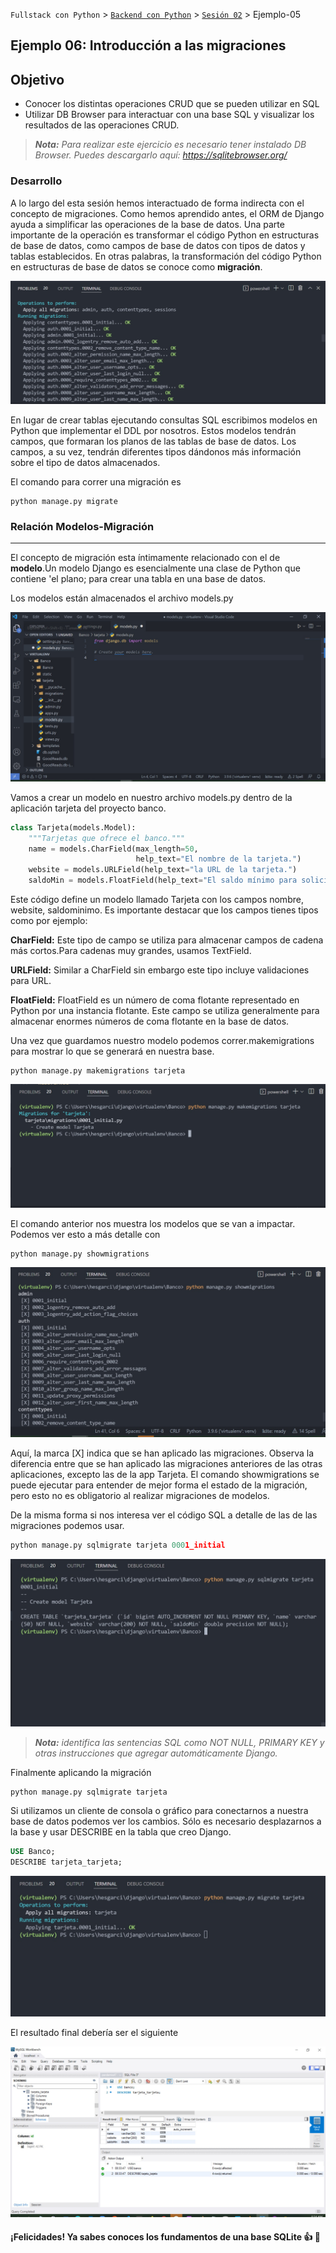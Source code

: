 `Fullstack con Python` > [`Backend con Python`](../../Readme.md) > [`Sesión 02`](../Readme.md) > Ejemplo-05

## Ejemplo 06: Introducción a las migraciones
## Objetivo

- Conocer los distintas operaciones CRUD que se pueden utilizar en SQL
- Utilizar DB Browser para interactuar con una base SQL y visualizar los resultados de las operaciones CRUD.

> *__Nota:__ Para realizar este ejercicio es necesario tener instalado DB Browser. Puedes descargarlo aquí: https://sqlitebrowser.org/*

### Desarrollo

A lo largo del esta sesión hemos interactuado de forma indirecta con el concepto de migraciones. Como hemos aprendido antes, el ORM de Django ayuda a simplificar las operaciones de la base de datos. Una parte importante de la operación es transformar el código Python en estructuras de base de datos, como campos de base de datos con tipos de datos y tablas establecidos. En otras palabras, la transformación del código Python en estructuras de base de datos se conoce como __migración__.

![](img/Ejemplo1_1.jpg)

En lugar de  crear tablas ejecutando consultas SQL escribimos modelos  en Python que implementar el DDL por nosotros. Estos modelos tendrán campos, que formaran los planos de las tablas de base de datos. Los campos, a su vez, tendrán diferentes tipos dándonos más información sobre el tipo de datos almacenados.

El comando para correr una migración es

```console
python manage.py migrate
```


### Relación Modelos-Migración
***
El concepto de migración esta íntimamente relacionado con el de __modelo__.Un modelo Django es esencialmente una clase de Python que contiene 'el plano;  para crear una tabla en una base de datos.

Los modelos están almacenados el archivo models.py

![](img/Ejemplo1_2.jpg)


Vamos a crear un modelo en nuestro archivo models.py dentro de la aplicación tarjeta del proyecto banco.

```python
class Tarjeta(models.Model):
    """Tarjetas que ofrece el banco."""
    name = models.CharField(max_length=50,
                            help_text="El nombre de la tarjeta.")
    website = models.URLField(help_text="la URL de la tarjeta.")
    saldoMin = models.FloatField(help_text="El saldo mínimo para solicitar la tarjeta.")
```
Este código define un modelo llamado Tarjeta con los campos nombre, website, saldominimo. Es importante destacar que los campos tienes tipos como por ejemplo:

__CharField:__ Este tipo de campo se utiliza para almacenar campos de cadena más cortos.Para cadenas muy grandes, usamos TextField.

__URLField:__ Similar a CharField sin embargo este tipo incluye validaciones para URL.

__FloatField:__ FloatField es un número de coma flotante representado en Python por una instancia flotante. Este campo se utiliza generalmente para almacenar enormes números de coma flotante en la base de datos.

Una vez que guardamos nuestro modelo podemos correr.makemigrations para mostrar lo que se generará en nuestra base. 

```console
python manage.py makemigrations tarjeta
```

![](img/Ejemplo1_3.jpg)

El comando anterior nos muestra los modelos que se van a impactar. Podemos ver esto a más detalle con 

```console
python manage.py showmigrations
```

![](img/Ejemplo1_4.jpg)

Aquí, la marca [X] indica que se han aplicado las migraciones. Observa la diferencia entre que se han aplicado las migraciones anteriores de las otras aplicaciones, excepto las de la app Tarjeta. El comando showmigrations se puede ejecutar para entender de mejor forma el estado de la migración, pero esto no es obligatorio al realizar migraciones de modelos.


De la misma forma si nos interesa ver el código SQL a detalle de las de las migraciones podemos usar. 

```python
python manage.py sqlmigrate tarjeta 0001_initial
```

![](img/Ejemplo1_5.jpg)

>*__Nota:__ identifica las sentencias SQL como NOT NULL, PRIMARY KEY y otras instrucciones que agregar automáticamente Django.*

Finalmente aplicando la migración

```console
python manage.py sqlmigrate tarjeta
```

Si utilizamos un cliente de consola o gráfico para conectarnos a nuestra base de datos podemos ver los cambios. Sólo es necesario desplazarnos a la base y usar DESCRIBE en la tabla que creo Django.

```SQL
USE Banco;
DESCRIBE tarjeta_tarjeta;
```

![](img/Ejemplo1_6.jpg)

El resultado final debería ser el siguiente

![](img/Ejemplo1_7.jpg)


#### ¡Felicidades! Ya sabes conoces los fundamentos de una base SQLite :+1: :1st_place_medal: